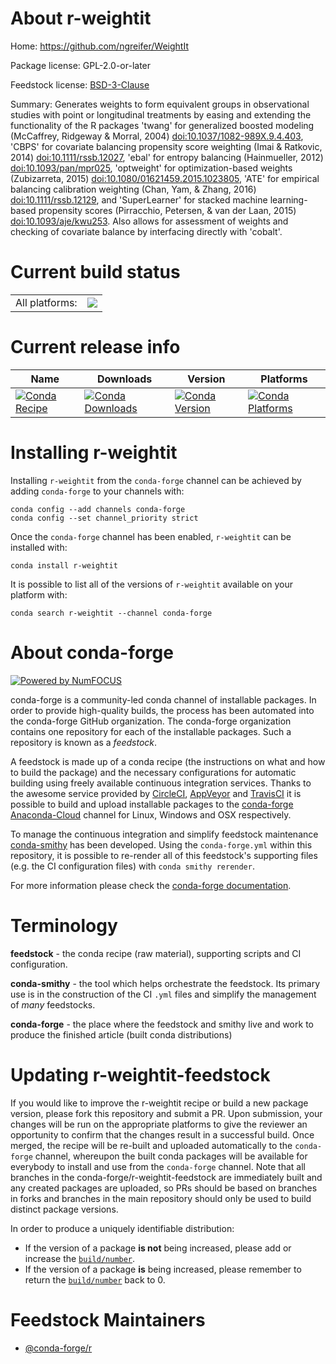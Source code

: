 About r-weightit
================

Home: https://github.com/ngreifer/WeightIt

Package license: GPL-2.0-or-later

Feedstock license: [BSD-3-Clause](https://github.com/conda-forge/r-weightit-feedstock/blob/master/LICENSE.txt)

Summary: Generates weights to form equivalent groups in observational studies with point or longitudinal treatments by easing and extending the functionality of the R packages 'twang' for generalized boosted modeling (McCaffrey, Ridgeway & Morral, 2004) <doi:10.1037/1082-989X.9.4.403>, 'CBPS' for covariate balancing propensity score weighting (Imai & Ratkovic, 2014) <doi:10.1111/rssb.12027>, 'ebal' for entropy balancing (Hainmueller, 2012) <doi:10.1093/pan/mpr025>, 'optweight' for optimization-based weights (Zubizarreta, 2015) <doi:10.1080/01621459.2015.1023805>, 'ATE' for empirical balancing calibration weighting (Chan, Yam, & Zhang, 2016) <doi:10.1111/rssb.12129>, and 'SuperLearner' for stacked machine learning-based propensity scores (Pirracchio, Petersen, & van der Laan, 2015) <doi:10.1093/aje/kwu253>. Also allows for assessment of weights and checking of covariate balance by interfacing directly with 'cobalt'.

Current build status
====================


<table><tr><td>All platforms:</td>
    <td>
      <a href="https://dev.azure.com/conda-forge/feedstock-builds/_build/latest?definitionId=8922&branchName=master">
        <img src="https://dev.azure.com/conda-forge/feedstock-builds/_apis/build/status/r-weightit-feedstock?branchName=master">
      </a>
    </td>
  </tr>
</table>

Current release info
====================

| Name | Downloads | Version | Platforms |
| --- | --- | --- | --- |
| [![Conda Recipe](https://img.shields.io/badge/recipe-r--weightit-green.svg)](https://anaconda.org/conda-forge/r-weightit) | [![Conda Downloads](https://img.shields.io/conda/dn/conda-forge/r-weightit.svg)](https://anaconda.org/conda-forge/r-weightit) | [![Conda Version](https://img.shields.io/conda/vn/conda-forge/r-weightit.svg)](https://anaconda.org/conda-forge/r-weightit) | [![Conda Platforms](https://img.shields.io/conda/pn/conda-forge/r-weightit.svg)](https://anaconda.org/conda-forge/r-weightit) |

Installing r-weightit
=====================

Installing `r-weightit` from the `conda-forge` channel can be achieved by adding `conda-forge` to your channels with:

```
conda config --add channels conda-forge
conda config --set channel_priority strict
```

Once the `conda-forge` channel has been enabled, `r-weightit` can be installed with:

```
conda install r-weightit
```

It is possible to list all of the versions of `r-weightit` available on your platform with:

```
conda search r-weightit --channel conda-forge
```


About conda-forge
=================

[![Powered by NumFOCUS](https://img.shields.io/badge/powered%20by-NumFOCUS-orange.svg?style=flat&colorA=E1523D&colorB=007D8A)](http://numfocus.org)

conda-forge is a community-led conda channel of installable packages.
In order to provide high-quality builds, the process has been automated into the
conda-forge GitHub organization. The conda-forge organization contains one repository
for each of the installable packages. Such a repository is known as a *feedstock*.

A feedstock is made up of a conda recipe (the instructions on what and how to build
the package) and the necessary configurations for automatic building using freely
available continuous integration services. Thanks to the awesome service provided by
[CircleCI](https://circleci.com/), [AppVeyor](https://www.appveyor.com/)
and [TravisCI](https://travis-ci.com/) it is possible to build and upload installable
packages to the [conda-forge](https://anaconda.org/conda-forge)
[Anaconda-Cloud](https://anaconda.org/) channel for Linux, Windows and OSX respectively.

To manage the continuous integration and simplify feedstock maintenance
[conda-smithy](https://github.com/conda-forge/conda-smithy) has been developed.
Using the ``conda-forge.yml`` within this repository, it is possible to re-render all of
this feedstock's supporting files (e.g. the CI configuration files) with ``conda smithy rerender``.

For more information please check the [conda-forge documentation](https://conda-forge.org/docs/).

Terminology
===========

**feedstock** - the conda recipe (raw material), supporting scripts and CI configuration.

**conda-smithy** - the tool which helps orchestrate the feedstock.
                   Its primary use is in the construction of the CI ``.yml`` files
                   and simplify the management of *many* feedstocks.

**conda-forge** - the place where the feedstock and smithy live and work to
                  produce the finished article (built conda distributions)


Updating r-weightit-feedstock
=============================

If you would like to improve the r-weightit recipe or build a new
package version, please fork this repository and submit a PR. Upon submission,
your changes will be run on the appropriate platforms to give the reviewer an
opportunity to confirm that the changes result in a successful build. Once
merged, the recipe will be re-built and uploaded automatically to the
`conda-forge` channel, whereupon the built conda packages will be available for
everybody to install and use from the `conda-forge` channel.
Note that all branches in the conda-forge/r-weightit-feedstock are
immediately built and any created packages are uploaded, so PRs should be based
on branches in forks and branches in the main repository should only be used to
build distinct package versions.

In order to produce a uniquely identifiable distribution:
 * If the version of a package **is not** being increased, please add or increase
   the [``build/number``](https://docs.conda.io/projects/conda-build/en/latest/resources/define-metadata.html#build-number-and-string).
 * If the version of a package **is** being increased, please remember to return
   the [``build/number``](https://docs.conda.io/projects/conda-build/en/latest/resources/define-metadata.html#build-number-and-string)
   back to 0.

Feedstock Maintainers
=====================

* [@conda-forge/r](https://github.com/conda-forge/r/)

